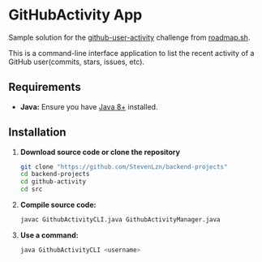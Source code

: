 # GitHubActivity App

Sample solution for the [github-user-activity](https://roadmap.sh/projects/github-user-activity) challenge from [roadmap.sh](https://roadmap.sh/).

This is a command-line interface application to list the recent activity of a GitHub user(commits, stars, issues, etc).

## Requirements

- **Java:** Ensure you have [Java 8+](https://www.oracle.com/java/technologies/javase-jdk11-downloads.html) installed.

## Installation

1. **Download source code or clone the repository**

    ```bash
   git clone "https://github.com/StevenLzn/backend-projects"
   cd backend-projects
   cd github-activity
   cd src
   ```
2. **Compile source code:**
   ```bash
   javac GithubActivityCLI.java GithubActivityManager.java
    ```
3. **Use a command:**
    ```bash
   java GithubActivityCLI <username>
